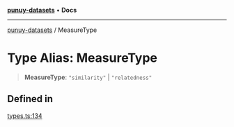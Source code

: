 [**punuy-datasets**](../README.md) • **Docs**

***

[punuy-datasets](../globals.md) / MeasureType

# Type Alias: MeasureType

> **MeasureType**: `"similarity"` \| `"relatedness"`

## Defined in

[types.ts:134](https://github.com/andrefs/punuy-datasets/blob/2d6985c82ebb5b469c39311fffe02b2a382d931a/src/lib/types.ts#L134)
